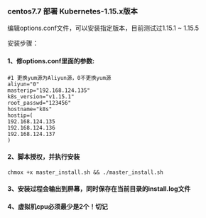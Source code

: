 ### centos7.7 部署 Kubernetes-1.15.x版本

编辑options.conf文件，可以安装指定版本，目前测试过1.15.1 ~ 1.15.5

安装步骤：
#### 1、修options.conf里面的参数:
```
#1 更换yum源为Aliyun源，0不更换yum源
aliyun="0"
masterip="192.168.124.135"
k8s_version="v1.15.1"
root_passwd="123456"
hostname="k8s"
hostip=(
192.168.124.135
192.168.124.136
192.168.124.137
)
```

#### 2、脚本授权，并执行安装
```
chmox +x master_install.sh && ./master_install.sh
```

#### 3、安装过程会输出到屏幕，同时保存在当前目录的install.log文件

#### 4、虚拟机cpu必须最少是2个！切记
